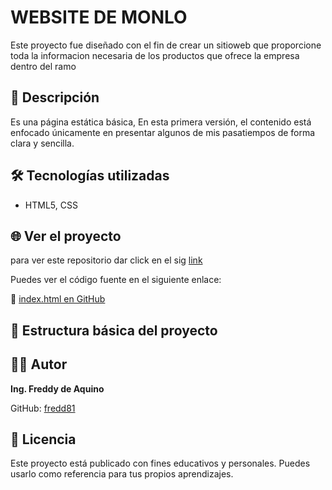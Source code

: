 # WEBSITE DE MONLO

Este proyecto fue diseñado con el fin de crear un sitioweb que proporcione toda la informacion necesaria de los productos que ofrece la empresa dentro del ramo    

## 🚀 Descripción

Es una página estática básica,  En esta primera versión, el contenido está enfocado únicamente en presentar algunos de mis pasatiempos de forma clara y sencilla.

## 🛠 Tecnologías utilizadas

- HTML5, CSS

## 🌐 Ver el proyecto

para ver este repositorio dar click en el sig [link]()

Puedes ver el código fuente en el siguiente enlace:

🔗 [index.html en GitHub](fredd81.github.io/PF-MODULO1/)

## 📂 Estructura básica del proyecto

## 👨‍💻 Autor

**Ing. Freddy de Aquino**

GitHub: [fredd81](https://github.com/fredd81)

## 📄 Licencia

Este proyecto está publicado con fines educativos y personales. Puedes usarlo como referencia para tus propios aprendizajes.
